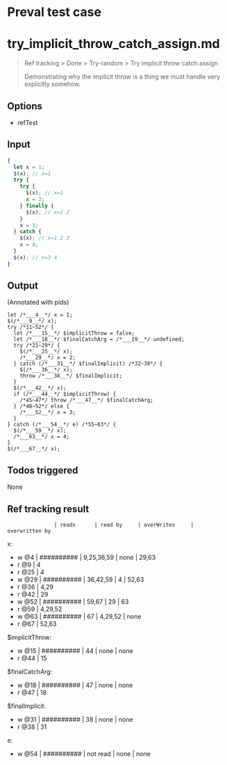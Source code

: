 # Preval test case

# try_implicit_throw_catch_assign.md

> Ref tracking > Done > Try-random > Try implicit throw catch assign
>
> Demonstrating why the implicit throw is a thing we must handle
> very explicitly somehow.

## Options

- refTest

## Input

`````js filename=intro
{
  let x = 1;
  $(x); // x=1
  try {
    try {
      $(x); // x=1
      x = 2;
    } finally {
      $(x); // x=1 2
    }
    x = 3;
  } catch {
    $(x); // x=1 2 3
    x = 4;
  }
  $(x); // x=3 4
}
`````


## Output

(Annotated with pids)

`````filename=intro
let /*___4__*/ x = 1;
$(/*___9__*/ x);
try /*11~52*/ {
  let /*___15__*/ $implicitThrow = false;
  let /*___18__*/ $finalCatchArg = /*___19__*/ undefined;
  try /*21~29*/ {
    $(/*___25__*/ x);
    /*___29__*/ x = 2;
  } catch (/*___31__*/ $finalImplicit) /*32~38*/ {
    $(/*___36__*/ x);
    throw /*___38__*/ $finalImplicit;
  }
  $(/*___42__*/ x);
  if (/*___44__*/ $implicitThrow) {
    /*45~47*/ throw /*___47__*/ $finalCatchArg;
  } /*48~52*/ else {
    /*___52__*/ x = 3;
  }
} catch (/*___54__*/ e) /*55~63*/ {
  $(/*___59__*/ x);
  /*___63__*/ x = 4;
}
$(/*___67__*/ x);
`````


## Todos triggered


None


## Ref tracking result


                   | reads      | read by     | overWrites     | overwritten by
x:
  - w @4       | ########## | 9,25,36,59  | none           | 29,63
  - r @9       | 4
  - r @25      | 4
  - w @29      | ########## | 36,42,59    | 4              | 52,63
  - r @36      | 4,29
  - r @42      | 29
  - w @52      | ########## | 59,67       | 29             | 63
  - r @59      | 4,29,52
  - w @63      | ########## | 67          | 4,29,52        | none
  - r @67      | 52,63

$implicitThrow:
  - w @15          | ########## | 44          | none           | none
  - r @44          | 15

$finalCatchArg:
  - w @18          | ########## | 47          | none           | none
  - r @47          | 18

$finalImplicit:
  - w @31          | ########## | 38          | none           | none
  - r @38          | 31

e:
  - w @54          | ########## | not read    | none           | none
